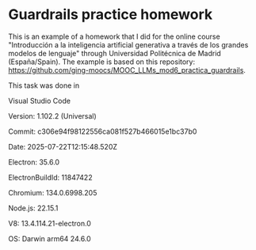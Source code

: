 # Guardrails practice homework
This is an example of a homework that I did for the online course "Introducción a la inteligencia artificial generativa a través de los grandes modelos de lenguaje" through Universidad Politécnica de Madrid (España/Spain). The example is based on this repository: https://github.com/ging-moocs/MOOC_LLMs_mod6_practica_guardrails.

This task was done in 

Visual Studio Code

Version: 1.102.2 (Universal)

Commit: c306e94f98122556ca081f527b466015e1bc37b0

Date: 2025-07-22T12:15:48.520Z

Electron: 35.6.0

ElectronBuildId: 11847422

Chromium: 134.0.6998.205

Node.js: 22.15.1

V8: 13.4.114.21-electron.0

OS: Darwin arm64 24.6.0
